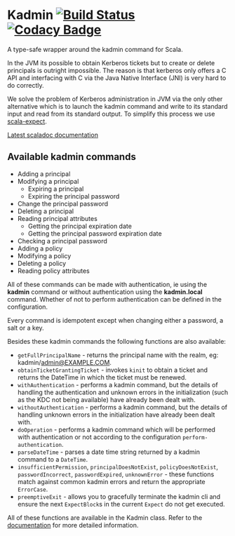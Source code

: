 # Kadmin [![Build Status](https://travis-ci.org/ist-dsi/kadmin.svg?branch=master)](https://travis-ci.org/ist-dsi/kadmin) [![Codacy Badge](https://api.codacy.com/project/badge/grade/a5fead3a55db40cd96470ed7a8efe9c5)](https://www.codacy.com/app/Whatever/kadmin)
A type-safe wrapper around the kadmin command for Scala.

In the JVM its possible to obtain Kerberos tickets but to create or delete principals is outright impossible.
The reason is that kerberos only offers a C API and interfacing with C via the Java Native Interface (JNI) is
very hard to do correctly.

We solve the problem of Kerberos administration in JVM via the only other alternative which is to launch the kadmin
command and write to its standard input and read from its standard output.
To simplify this process we use [scala-expect](https://github.com/Lasering/scala-expect).

[Latest scaladoc documentation](http://ist-dsi.github.io/kadmin/latest/api/)

## Available kadmin commands
 - Adding a principal
 - Modifying a principal
   - Expiring a principal
   - Expiring the principal password
 - Change the principal password
 - Deleting a principal
 - Reading principal attributes
   - Getting the principal expiration date
   - Getting the principal password expiration date
 - Checking a principal password
 - Adding a policy
 - Modifying a policy
 - Deleting a policy
 - Reading policy attributes

All of these commands can be made with authentication, ie using the **kadmin** command or without authentication
using the **kadmin.local** command. Whether of not to perform authentication can be defined in the configuration.

Every command is idempotent except when changing either a password, a salt or a key.

Besides these kadmin commands the following functions are also available:

 - `getFullPrincipalName` - returns the principal name with the realm, eg: kadmin/admin@EXAMPLE.COM.
 - `obtainTicketGrantingTicket` - invokes `kinit` to obtain a ticket and returns the DateTime in which the ticket must be renewed.
 - `withAuthentication` - performs a kadmin command, but the details of handling the authentication
   and unknown errors in the initialization (such as the KDC not being available) have already been dealt with.
 - `withoutAuthentication` - performs a kadmin command, but the details of handling unknown errors
   in the initialization have already been dealt with.
 - `doOperation` - performs a kadmin command which will be performed with authentication or not
   according to the configuration `perform-authentication`.
 - `parseDateTime` - parses a date time string returned by a kadmin command to a `DateTime`.
 - `insufficientPermission`, `principalDoesNotExist`, `policyDoesNotExist`, `passwordIncorrect`, `passwordExpired`, `unknownError` -
   these functions match against common kadmin errors and return the appropriate `ErrorCase`.
 - `preemptiveExit` - allows you to gracefully terminate the kadmin cli and ensure the next `ExpectBlock`s in the current
   `Expect` do not get executed.

All of these functions are available in the Kadmin class. Refer to the [documentation](https://ist-dsi.github.io/kadmin/latest/api/index.html#pt.tecnico.dsi.kadmin.Kadmin)
for more detailed information.